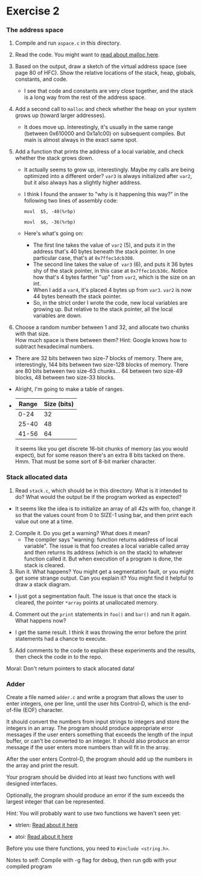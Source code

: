 # Exercise 2

### The address space

1. Compile and run `aspace.c` in this directory.

2. Read the code.  You might want to [read about malloc here](https://www.tutorialspoint.com/c_standard_library/c_function_malloc.htm).

3. Based on the output, draw a sketch of the virtual address space (see page 80 of HFC).  Show the relative locations of the stack, heap, globals, constants, and code.

   - I see that code and constants are very close together, and the stack is a long way from the rest of the address space.

4. Add a second call to `malloc` and check whether the heap on your system grows up (toward larger addresses).  

   - It does move up. Interestingly, it's usually in the same range (between 0x610000 and 0x1a1c00) on subsequent compiles. But main is almost always in the exact same spot.

5. Add a function that prints the address of a local variable, and check whether the stack grows down. 

   - It actually seems to grow up, interestingly. Maybe my calls are being optimized into a different order? `var3` is always initialized after `var2`, but it also always has a slightly higher address.

   - I think I found the answer to "why is it happening this way?" in the following two lines of assembly code: 

     `movl	$5, -40(%rbp)`

     `movl	$6, -36(%rbp)`

   - Here's what's going on: 

     - The first line takes the value of `var2` (5), and puts it in the address that's 40 bytes beneath the stack pointer. In one particular case, that's at `0x7ffec1dcb308`.
     - The second line takes the value of` var3` (6), and puts it 36 bytes shy of the stack pointer, in this case at `0x7ffec1dcb30c`. Notice how that's 4 bytes farther "up" from `var2`, which is the size on an int.
     - When I add a `var4`, it's placed 4 bytes up from `var3`. `var2` is now 44 bytes beneath the stack pointer.
     - So, in the strict order I wrote the code, new local variables are growing up. But relative to the stack pointer, all the local variables are down.

6. Choose a random number between 1 and 32, and allocate two chunks with that size.  
  How much space is there between them?  Hint: Google knows how to subtract hexadecimal numbers.

  - There are 32 bits between two size-7 blocks of memory. There are, interestingly, 144 bits between two size-128 blocks of memory. There are 80 bits between two size-63 chunks... 64 between two size-49 blocks, 48 between two size-33 blocks.

  - Alright, I'm going to make a table of ranges.

  - | Range | Size (bits) |
    | ----- | ----------- |
    | 0-24  | 32          |
    | 25-40 | 48          |
    | 41-56 | 64          |

    It seems like you get discrete 16-bit chunks of memory (as you would expect), but for some reason there's an extra 8 bits tacked on there. Hmm. That must be some sort of 8-bit marker character.


### Stack allocated data

1.  Read `stack.c`, which should be in this directory.  What is it
  intended to do?  What would the output be if the program worked as
  expected?
  - It seems like the idea is to initialize an array of all 42s with foo, change it so that the values count from 0 to SIZE-1 using bar, and then print each value out one at a time.
2.  Compile it.  Do you get a warning?  What does it mean?
    - The compiler says "warning: function returns address of local variable". The issue is that foo creates a local variable called array and then returns its address (which is on the stack) to whatever function called it. But when execution of a program is done, the stack is cleared.
3.  Run it.  What happens?  You might get a segmentation fault, or you might get
  some strange output.  Can you explain it?  You might find it
  helpful to draw a stack diagram.
  - I just got a segmentation fault. The issue is that once the stack is cleared, the pointer `*array` points at unallocated memory.
4.  Comment out the `print` statements in `foo()` and `bar()` and run
  it again.  What happens now?
  - I get the same result. I think it was throwing the error before the print statements had a chance to execute.
5.  Add comments to the code to explain these experiments and the results,
  then check the code in to the repo.

Moral: Don't return pointers to stack allocated data!

### Adder
Create a file named `adder.c` and write a program that allows the user to enter integers, one per line, until the user hits Control-D, which is the end-of-file (EOF) character.

It should convert the numbers from input strings to integers and store the integers in an array.  The program should produce appropriate error messages if the user enters something that exceeds the length of the input buffer, or can't be converted to an integer.  It should also produce an error message if the user enters more numbers than will fit in the array.

After the user enters Control-D, the program should add up the numbers in the array and print the result.  

Your program should be divided into at least two functions with well designed interfaces.

Optionally, the program should produce an error if the sum exceeds the largest integer that can be represented.

Hint: You will probably want to use two functions we haven't seen yet:

* strlen: [Read about it here](https://www.tutorialspoint.com/c_standard_library/c_function_strlen.htm)

* atoi: [Read about it here](https://www.tutorialspoint.com/c_standard_library/c_function_atoi.htm)

Before you use there functions, you need to `#include <string.h>`.

Notes to self: Compile with -g flag for debug, then run gdb with your compiled program
